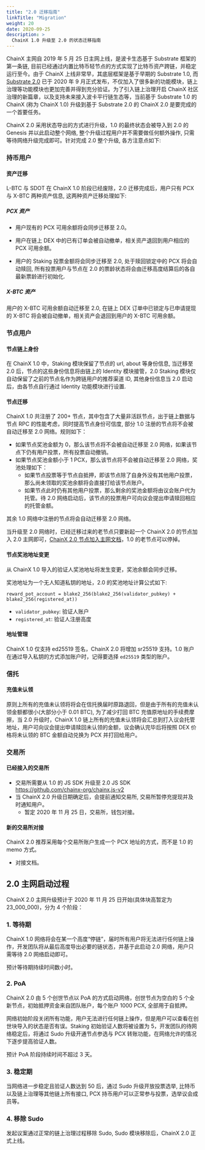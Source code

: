 ```yaml
---
title: "2.0 迁移指南"
linkTitle: "Migration"
weight: 20
date: 2020-09-25
description: >
  ChainX 1.0 升级至 2.0 的状态迁移指南
---
```


ChainX 主网自 2019 年 5 月 25 日主网上线，是波卡生态基于 Substrate 框架的第一条链, 目前已经通过内置比特币轻节点的方式实现了比特币资产跨链，并稳定运行至今。由于 ChainX 上线非常早，其底层框架是基于早期的 Substrate 1.0, 而 [Substrate 2.0](https://www.parity.io/substrate-2-0-is-here/) 已于 2020 年 9 月正式发布，不仅加入了很多新的功能模块，链上治理等功能模块也更加完善并得到充分验证。为了引入链上治理开启 ChainX 社区治理的新篇章，以及支持未来接入波卡平行链生态等，当前基于 Substrate 1.0 的 ChainX (称为 ChainX 1.0) 升级到基于 Substrate 2.0 的 ChainX 2.0 是要完成的一个首要任务。

ChainX 2.0 采用状态导出的方式进行升级，1.0 的最终状态会被导入到 2.0 的 Genesis 并以此启动整个网络, 整个升级过程用户并不需要做任何额外操作, 只需等待网络升级完成即可。针对完成 2.0 整个升级, 各方注意点如下:

### 持币用户

#### 资产迁移

L-BTC 与 SDOT 在 ChainX 1.0 阶段已经废除，2.0 迁移完成后，用户只有 PCX 与 X-BTC 两种资产信息, 这两种资产迁移处理如下:

##### PCX 资产

- 用户现有的 PCX 可用余额将会同步迁移至 2.0。

- 用户在链上 DEX 中的已有订单会被自动撤单，相关资产退回到用户相应的 PCX 可用余额。

- 用户的 Staking 投票金额将会同步迁移至 2.0, 处于赎回锁定中的 PCX 将会自动赎回, 所有投票用户与节点在 2.0 的票龄状态将会由迁移高度结算后的各自最新票龄进行初始化.

##### X-BTC 资产

用户的 X-BTC 可用余额自动迁移至 2.0, 在链上 DEX 订单中已锁定与已申请提现的 X-BTC 将会被自动撤单，相关资产会退回到用户的 X-BTC 可用余额。

### 节点用户

#### 节点链上身份

在 ChainX 1.0 中，Staking 模块保留了节点的 url, about 等身份信息, 当迁移至 2.0 后，节点的这些身份信息将由链上的 Identity 模块接管，2.0 Staking 模块仅自动保留了之前的节点名作为跨链用户的推荐渠道 ID, 其他身份信息当 2.0 启动后，由各节点自行通过 Identity 功能模块进行设置.

#### 节点迁移

ChainX 1.0 共注册了 200+ 节点，其中包含了大量非活跃节点，出于链上数据与节点 RPC 的性能考虑，同时提高节点身份可信度, 部分 1.0 注册的节点将不会被自动迁移至 2.0 网络。规则如下：

- 如果节点奖池金额为 0，那么该节点将不会被自动迁移至 2.0 网络，如果该节点下仍有用户投票，所有投票自动撤销。
- 如果节点奖池金额小于 1 PCX，那么该节点将不会被自动迁移至 2.0 网络，奖池处理如下：
  - 如果节点投票等于节点自抵押，即该节点除了自身外没有其他用户投票，那么尚未领取的奖池余额将会直接打给该节点账户。
  - 如果节点此时仍有其他用户投票，那么剩余的奖池金额将由议会账户代为托管。待 2.0 网络启动后，该节点的投票用户可向议会提出申请赎回相应的托管金额。

其余 1.0 网络中注册的节点将会自动迁移至 2.0 网络。

当升级至 2.0 网络时，已经迁移过来的老节点只要新起一个 ChainX 2.0 的节点加入 2.0 主网即可，[ChainX 2.0 节点加入主网文档](../validators)，1.0 的老节点可以停掉。

#### 节点奖池地址变更

从 ChainX 1.0 导入的验证人奖池地址将发生变更，奖池余额会同步迁移。

奖池地址为一个无人知道私钥的地址，2.0 的奖池地址计算公式如下:

```text
reward_pot_account = blake2_256(blake2_256(validator_pubkey) + blake2_256(registered_at))
```

- `validator_pubkey`: 验证人账户
- `registered_at`: 验证人注册高度

#### 地址管理

ChainX 1.0 仅支持 ed25519 签名，ChainX 2.0 将增加 sr25519 支持。1.0 账户在通过导入私钥的方式添加账户时，记得要选择 `ed25519` 类型的账户。

### 信托

#### 充值未认领

原则上所有的充值未认领将将会在信托换届时原路退回，但是由于所有的充值未认领金额都很小(大部分小于 0.01 BTC), 为了减少打回 BTC 充值原地址的手续费摩擦，当 2.0 升级时，ChainX 1.0 链上所有的充值未认领将会汇总到打入议会托管地址，用户可向议会提出申请赎回未认领的金额，议会确认完毕后将按照 DEX 价格将未认领的 BTC 金额自动兑换为 PCX 并打回给用户。

### 交易所

#### 已经接入的交易所

- 交易所需要从 1.0 的 JS SDK 升级至 2.0 JS SDK https://github.com/chainx-org/chainx.js-v2
- 当 ChainX 2.0 升级日期确定后，会提前通知交易所, 交易所暂停充提现并及时通知用户。
  - 暂定 2020 年 11 月 25 日，交易所，钱包对接。

#### 新的交易所对接

ChainX 2.0 推荐采用每个交易所账户生成一个 PCX 地址的方式，而不是 1.0 的 memo 方式。

- 对接文档。

## 2.0 主网启动过程

ChainX 2.0 主网升级预计于 2020 年 11 月 25 日开始(具体块高暂定为 23_000_000)，分为 4 个阶段：

### 1. 等待期

ChainX 1.0 网络将会在某一个高度“停链”，届时所有用户将无法进行任何链上操作，开发团队将从最后高度导出必要的链状态，并基于此启动 2.0 网络，用户只需等待 2.0 网络启动即可。

预计等待期持续时间数小时。

### 2. PoA

ChainX 2.0 由 5 个创世节点以 PoA 的方式启动网络，创世节点为空白的 5 个全新节点，初始抵押资金来自团队账户，每个账户 1000 PCX, 全部用于自抵押。

网络初始阶段关闭所有功能，用户无法进行任何链上操作，但是用户可以查看在创世块导入的状态是否有误。Staking 初始验证人数将被设置为 5，开发团队的待网络稳定后，将通过 Sudo 升级开通节点参选与 PCX 转账功能，在网络允许的情况下逐步提高验证人数。

预计 PoA 阶段持续时间不超过 3 天。

### 3. 稳定期

当网络进一步稳定且验证人数达到 50 后，通过 Sudo 升级开放投票选举, 比特币以及链上治理等其他链上所有接口, PCX 持币用户可以正常参与投票，选举议会成员等。

### 4. 移除 Sudo

发起议案通过正常的链上治理过程移除 Sudo, Sudo 模块移除后，ChainX 2.0 正式上线。
